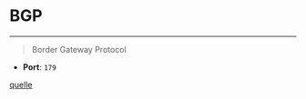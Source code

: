 # BGP
___
> Border Gateway Protocol
- **Port**: `179`

[quelle](https://aws.amazon.com/what-is/border-gateway-protocol/#:~:text=Border%20Gateway%20Protocol%20(BGP)%20is,%2C%20devices%2C%20and%20communication%20technologies.)
